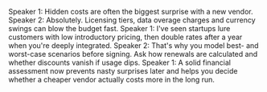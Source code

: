Speaker 1: Hidden costs are often the biggest surprise with a new vendor.
Speaker 2: Absolutely. Licensing tiers, data overage charges and currency swings can blow the budget fast.
Speaker 1: I've seen startups lure customers with low introductory pricing, then double rates after a year when you're deeply integrated.
Speaker 2: That's why you model best- and worst-case scenarios before signing. Ask how renewals are calculated and whether discounts vanish if usage dips.
Speaker 1: A solid financial assessment now prevents nasty surprises later and helps you decide whether a cheaper vendor actually costs more in the long run.
